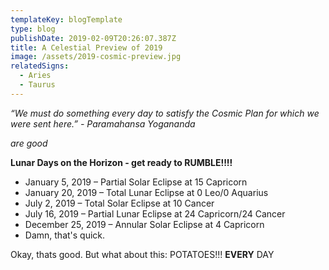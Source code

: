 ```yaml
---
templateKey: blogTemplate
type: blog
publishDate: 2019-02-09T20:26:07.387Z
title: A Celestial Preview of 2019
image: /assets/2019-cosmic-preview.jpg
relatedSigns:
  - Aries
  - Taurus
---
```

_“We must do something every day to satisfy the Cosmic Plan for which we were sent here.” - Paramahansa Yogananda_

_are good_

**Lunar Days on the Horizon - get ready to RUMBLE!!!!**

* January 5, 2019 – Partial Solar Eclipse at 15 Capricorn
* January 20, 2019 – Total Lunar Eclipse at 0 Leo/0 Aquarius
* July 2, 2019 – Total Solar Eclipse at 10 Cancer
* July 16, 2019 – Partial Lunar Eclipse at 24 Capricorn/24 Cancer
* December 25, 2019 – Annular Solar Eclipse at 4 Capricorn
* Damn, that's quick.

Okay, thats good. But what about this: POTATOES!!! **EVERY** DAY
